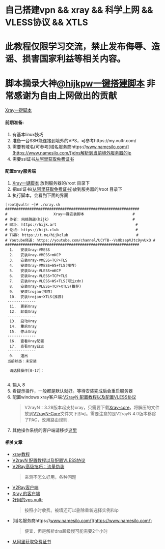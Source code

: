 <meta name="google-site-verification" content="EXkcOitO5Dz9sExAigxsRcIBI57V6zpS6KlX0Ul8xCs" />  

# 自己搭建vpn && xray && 科学上网 && VLESS协议 && XTLS
# 此教程仅限学习交流，禁止发布侮辱、造谣、损害国家利益等相关内容。
# 脚本摘录大神[@hijkpw](https://github.com/hijkpw)[一键搭建脚本](https://github.com/hijkpw/scripts/tree/master) 非常感谢为自由上网做出的贡献

[Xray一键脚本](https://github.com/wangxudong123/xray/blob/main/xray.sh)

#### 前期准备:
1. 有基本linux技巧
2. 准备一台SSH能连接到境外的VPS，可参考https://my.vultr.com/
3. 需要有域名(可参考[域名服务商https://www.namesilo.com/](https://www.namesilo.com/))dns解析到当前境外服务器的ip
4. 需要ssl证书[从阿里获取免费证书](https://itlanyan.com/get-free-ssl-certificates-from-aliyun/)


#### 配置xray服务端
1. [Xray一键脚本](https://github.com/wangxudong123/xray/blob/main/xray.sh) 放到服务器的/root 目录下
2. 把ssl证书([从阿里获取免费证书](https://itlanyan.com/get-free-ssl-certificates-from-aliyun/))放到服务器的/root 目录下
3. 执行脚本，会看到下面的界面
  ```
  [root@vultr ~]# ./xray.sh 
  #############################################################
  #                     Xray一键安装脚本                      #
  # 作者: 网络跳越(hijk)                                      #
  # 网址: https://hijk.art                                    #
  # 论坛: https://hijk.club                                   #
  # TG群: https://t.me/hijkclub                               #
  # Youtube频道: https://youtube.com/channel/UCYTB--VsObzepVJtc9yvUxQ #
  #############################################################
    1.   安装Xray-VMESS
    2.   安装Xray-VMESS+mKCP
    3.   安装Xray-VMESS+TCP+TLS
    4.   安装Xray-VMESS+WS+TLS(推荐)
    5.   安装Xray-VLESS+mKCP
    6.   安装Xray-VLESS+TCP+TLS
    7.   安装Xray-VLESS+WS+TLS(可过cdn)
    8.   安装Xray-VLESS+TCP+XTLS(推荐)
    9.   安装trojan(推荐)
    10.  安装trojan+XTLS(推荐)
   -------------
    11.  更新Xray
    12.  卸载Xray
   -------------
    13.  启动Xray
    14.  重启Xray
    15.  停止Xray
   -------------
    16.  查看Xray配置
    17.  查看Xray日志
   -------------
    0.   退出
   当前状态：未安装

    请选择操作[0-17]：  
    
   ```
 4. 输入 8
 5. 看提示操作，一般都是默认就好。等待安装完成后会重启服务器 
 6. 配置windows xray客户端:[V2rayN 配置教程以及配置VLESS协议](https://v2xtls.org/v2rayn-4-12%e9%85%8d%e7%bd%ae%e6%95%99%e7%a8%8b/)
    > V2rayN：3.28版本起支持xray，只需要下载[Xray-core](https://pan.baidu.com/s/1mjaqZ9pvKKbf4U2_fPABVA)，将解压的文件放到[V2rayN-Core](https://pan.baidu.com/s/1hLFiysvUbYBjY8vHltJlLQ)文件夹下即可。需要注意的是V2rayN 4.0版本移除了PAC，改用路由规则.
7. 其他操作系统的客户端请移步[这里](https://www.jamesdailylife.com/xray_software)  

#### 相关文章
- [xray教程](https://itlanyan.com/xray-tutorial/)
- [V2rayN 配置教程以及配置VLESS协议](https://v2xtls.org/v2rayn-4-12%e9%85%8d%e7%bd%ae%e6%95%99%e7%a8%8b/)
- [V2Ray高级技巧：流量伪装](https://itlanyan.com/v2ray-traffic-mask/#bnp_i_2)
  > 亲测不怎么好用，各种问题
- [V2Ray客户端](https://itlanyan.com/v2ray-clients-download/)
- [Xray 的客户端](https://www.jamesdailylife.com/xray_software)
- [好用的vps vultr](https://my.vultr.com/)
  > 按照小时收费。被墙还可以删除重新选择实例和ip
- [域名服务商https://www.namesilo.com/](https://www.namesilo.com/)
  > 便宜，但是解析dns超级慢可能需要2个小时
- [从阿里获取免费证书](https://itlanyan.com/get-free-ssl-certificates-from-aliyun/)
